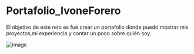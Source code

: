 # Portafolio_IvoneForero

El objetivo de este reto es fué crear un portafolio donde puedo mostrar mis proyectos,mi experiencia y contar un poco sobre quién soy. 

![image](https://github.com/IvoneForero/Portafolio_IvoneForero/assets/79337649/2ea1889f-be22-4f2a-8939-dd87c761cb66)

